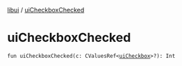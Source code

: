 [libui](index.md) / [uiCheckboxChecked](./ui-checkbox-checked.md)

# uiCheckboxChecked

`fun uiCheckboxChecked(c: CValuesRef<`[`uiCheckbox`](ui-checkbox.md)`>?): Int`